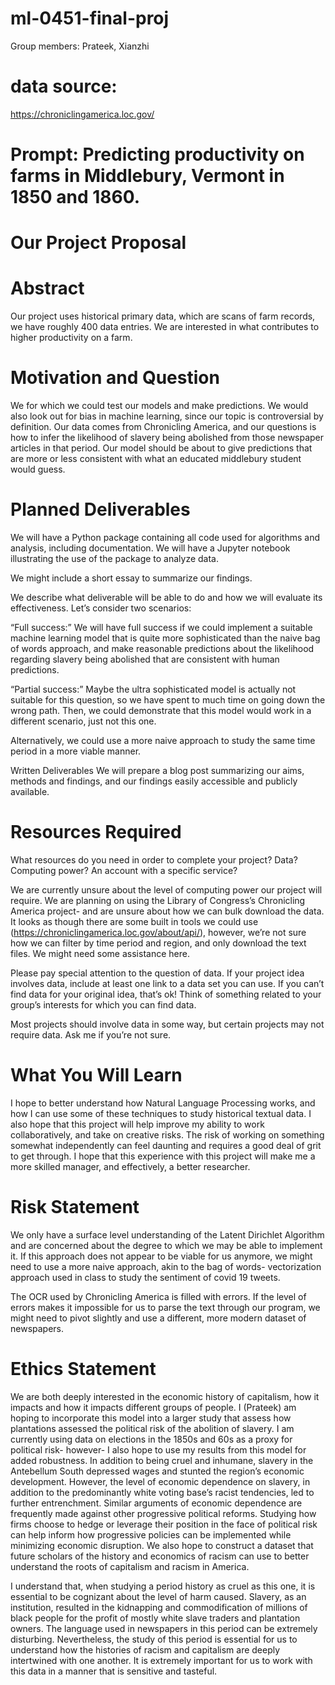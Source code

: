 # ml-0451-final-proj
Group members: Prateek, Xianzhi
# data source:
https://chroniclingamerica.loc.gov/
# Prompt: Predicting productivity on farms in Middlebury, Vermont in 1850 and 1860.
# Our Project Proposal


# Abstract

Our project uses historical primary data, which are scans of farm records, we have roughly 400 data entries. We are interested in what contributes to higher productivity on a farm.  


# Motivation and Question
We 
for which we could test our models and make predictions. We would also look out for bias in machine learning, since our topic is controversial by definition. Our data comes from Chronicling America, and our questions is how to infer the likelihood of slavery being abolished from those newspaper articles in that period. Our model should be about to give predictions that are more or less consistent with what an educated middlebury student would guess.


# Planned Deliverables

We will have a Python package containing all code used for algorithms and analysis, including documentation.
We will have a Jupyter notebook illustrating the use of the package to analyze data.

We might include a short essay to summarize our findings.

We describe what deliverable will be able to do and how we will evaluate its effectiveness. Let’s consider two scenarios:

“Full success:” 
We will have full success if we could implement a suitable machine learning model that is quite more sophisticated than the naive bag of words approach, and make reasonable predictions about the likelihood regarding slavery being abolished that are consistent with human predictions.

“Partial success:” 
Maybe the ultra sophisticated model is actually not suitable for this question, so we have spent to much time on going down the wrong path. Then, we could demonstrate that this model would work in a different scenario, just not this one.

Alternatively, we could use a more naive approach to study the same time period in a more viable manner.

Written Deliverables
We will prepare a blog post summarizing our aims, methods and findings, and our findings easily accessible and publicly available.

# Resources Required
What resources do you need in order to complete your project? Data? Computing power? An account with a specific service?

We are currently unsure about the level of computing power our project will require.
We are planning on using the Library of Congress’s Chronicling America project- and are unsure about how we can bulk download the data. It looks as though there are some built in tools we could use (https://chroniclingamerica.loc.gov/about/api/), however, we’re not sure how we can filter by time period and region, and only download the text files. We might need some assistance here.

Please pay special attention to the question of data. If your project idea involves data, include at least one link to a data set you can use. If you can’t find data for your original idea, that’s ok! Think of something related to your group’s interests for which you can find data.

Most projects should involve data in some way, but certain projects may not require data. Ask me if you’re not sure.

# What You Will Learn

I hope to better understand how Natural Language Processing works, and how I can use some of these techniques to study historical textual data. I also hope that this project will help improve my ability to work collaboratively, and take on creative risks. The risk of working on something somewhat independently can feel daunting and requires a good deal of grit to get through. I hope that this experience with this project will make me a more skilled manager, and effectively, a better researcher.

# Risk Statement

We only have a surface level understanding of the Latent Dirichlet Algorithm and are concerned about the degree to which we may be able to implement it. If this approach does not appear to be viable for us anymore, we might need to use a more naive approach, akin to the bag of words- vectorization approach used in class to study the sentiment of covid 19 tweets.

The OCR used by Chronicling America is filled with errors. If the level of errors makes it impossible for us to parse the text through our program, we might need to pivot slightly and use a different, more modern dataset of newspapers.


# Ethics Statement

We are both deeply interested in the economic history of capitalism, how it impacts and how it impacts different groups of people. I (Prateek) am hoping to incorporate this model into a larger study that assess how plantations assessed the political risk of the abolition of slavery. I am currently using data on elections in the 1850s and 60s as a proxy for political risk- however- I also hope to use my results from this model for added robustness. In addition to being cruel and inhumane, slavery in the Antebellum South depressed wages and stunted the region’s economic development. However, the level of economic dependence on slavery, in addition to the predominantly white voting base’s racist tendencies, led to further entrenchment. Similar arguments of economic dependence are frequently made against other progressive political reforms. Studying how firms choose to hedge or leverage their position in the face of political risk can help inform how progressive policies can be implemented while minimizing economic disruption. We also hope to construct a dataset that future scholars of the history and economics of racism can use to better understand the roots of capitalism and racism in America.

I understand that, when studying a period history as cruel as this one, it is essential to be cognizant about the level of harm caused. Slavery, as an institution, resulted in the kidnapping and commodification of millions of black people for the profit of mostly white slave traders and plantation owners. The language used in newspapers in this period can be extremely disturbing. Nevertheless, the study of this period is essential for us to understand how the histories of racism and capitalism are deeply intertwined with one another. It is extremely important for us to work with this data in a manner that is sensitive and tasteful.
